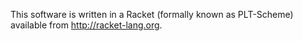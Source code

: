 This software is written in a Racket (formally known as
PLT-Scheme) available from http://racket-lang.org.

 
